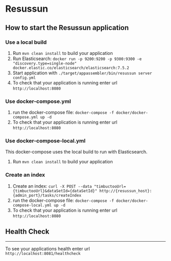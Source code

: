 # Resussun

## How to start the Resussun application

### Use a local build
1. Run `mvn clean install` to build your application
1. Run Elasticsearch: `docker run -p 9200:9200 -p 9300:9300 -e "discovery.type=single-node" docker.elastic.co/elasticsearch/elasticsearch:7.5.2`
1. Start application with `./target/appassembler/bin/resussun server config.yml`
1. To check that your application is running enter url `http://localhost:8080`

### Use docker-compose.yml
1. run the docker-compose file: `docker-compose -f docker/docker-compose.yml up -d`  
1. To check that your application is running enter url `http://localhost:8080`

### Use docker-compose-local.yml
This docker-compose uses the local build to run with Elasticsearch.
1. Run `mvn clean install` to build your application


### Create an index
1. Create an index: `curl -X POST --data "timbuctooUrl={timbuctooUrl}&dataSetId={dataSetId}" http://{resussun_host}:{admin_port}/tasks/createIndex`
1. run the docker-compose file: `docker-compose -f docker/docker-compose-local.yml up -d`  
1. To check that your application is running enter url `http://localhost:8080`

## Health Check
---

To see your applications health enter url `http://localhost:8081/healthcheck`
